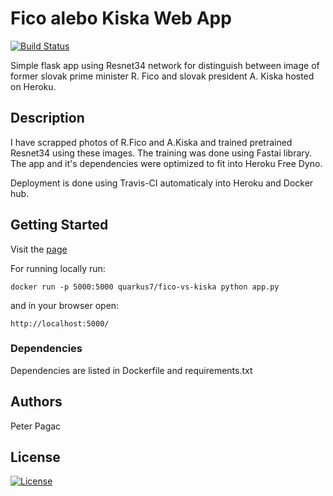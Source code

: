 # Fico alebo Kiska Web App

[![Build Status](https://travis-ci.org/QuarKUS7/fico-vs-kiska.svg?branch=master)](https://travis-ci.org/QuarKUS7/fico-vs-kiska)

Simple flask app using Resnet34 network for distinguish between image of former slovak prime minister R. Fico and slovak president A. Kiska hosted on Heroku.

## Description

I have scrapped photos of R.Fico and A.Kiska and trained pretrained Resnet34 using these images. The training was done using Fastai library. The app and it's dependencies were optimized to fit into Heroku Free Dyno.

Deployment is done using Travis-CI automaticaly into Heroku and Docker hub.

## Getting Started

Visit the [page](https://fico-alebo-kiska.herokuapp.com/)

For running locally run:
```
docker run -p 5000:5000 quarkus7/fico-vs-kiska python app.py
```
and in your browser open:
```
http://localhost:5000/
```

### Dependencies

Dependencies are listed in Dockerfile and requirements.txt

## Authors

Peter Pagac

## License

[![License](https://img.shields.io/badge/License-Apache%202.0-blue.svg)](https://opensource.org/licenses/Apache-2.0)
